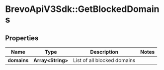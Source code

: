 # BrevoApiV3Sdk::GetBlockedDomains

## Properties
Name | Type | Description | Notes
------------ | ------------- | ------------- | -------------
**domains** | **Array&lt;String&gt;** | List of all blocked domains | 


